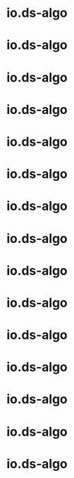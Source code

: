 # io.ds-algo
# io.ds-algo
# io.ds-algo
# io.ds-algo
# io.ds-algo
# io.ds-algo
# io.ds-algo
# io.ds-algo
# io.ds-algo
# io.ds-algo
# io.ds-algo
# io.ds-algo
# io.ds-algo
# io.ds-algo
# io.ds-algo
